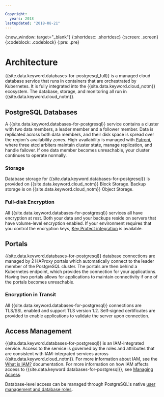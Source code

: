 ```yaml
---

Copyright:
  years: 2018
lastupdated: "2018-08-21"
---
```


{:new_window: target="_blank"}
{:shortdesc: .shortdesc}
{:screen: .screen}
{:codeblock: .codeblock}
{:pre: .pre}

# Architecture

{{site.data.keyword.databases-for-postgresql_full}} is a managed cloud database service that runs in containers that are orchestrated by Kubernetes. It is fully integrated into the {{site.data.keyword.cloud_notm}} ecosystem. The database, storage, and monitoring all run in {{site.data.keyword.cloud_notm}}.

## PostgreSQL Databases

A {{site.data.keyword.databases-for-postgresql}} service contains a cluster with two data members, a leader member and a follower member. Data is replicated across both data members, and their disk space is spread over the region's availability zones. High-availability is managed with [Patroni](https://github.com/zalando/patroni), where three etcd arbiters maintain cluster state, manage replication, and handle failover. If one data member becomes unreachable, your cluster continues to operate normally.

### Storage

Database storage for {{site.data.keyword.databases-for-postgresql}} is provided on {{site.data.keyword.cloud_notm}} Block Storage. Backup storage is on {{site.data.keyword.cloud_notm}} Object Storage.

### Full-disk Encryption

All {{site.data.keyword.databases-for-postgresql}} services all have encryption at rest. Both your data and your backups reside on servers that have volume-level encryption enabled. If your environment requires that you control the encryption keys, [Key Protect integration](./reference-key-protect.html) is available.

## Portals

{{site.data.keyword.databases-for-postgresql}} database connections are managed by 2 HAProxy portals which automatically connect to the leader member of the PostgreSQL cluster. The portals are then behind a Kubernetes endpoint, which provides the connection for your applications. Having two portals allows for applications to maintain connectivity if one of the portals becomes unreachable.

### Encryption in Transit

All {{site.data.keyword.databases-for-postgresql}} connections are TLS/SSL enabled and support TLS version 1.2. Self-signed certificates are provided to enable applications to validate the server upon connection.

## Access Management

{{site.data.keyword.databases-for-postgresql}} is an IAM-integrated service. Access to the service is governed by the roles and attributes that are consistent with IAM-integrated services across {{site.data.keyword.cloud_notm}}. For more information about IAM, see the [What is IAM?](https://console.{DomainName}/docs/iam/index.html#iamoverview) documentation. For more information on how IAM affects access to {{site.data.keyword.databases-for-postgresql}}, see [Managing Access](./access-management.html).

Database-level access can be managed through PostgreSQL's native [user management and database roles](https://www.postgresql.org/docs/current/static/database-roles.html).

